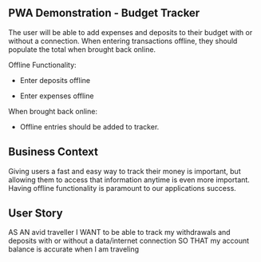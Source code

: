 ## PWA Demonstration - Budget Tracker

The user will be able to add expenses and deposits to their budget with or without a connection. When entering transactions offline, they should populate the total when brought back online.

Offline Functionality:

  * Enter deposits offline

  * Enter expenses offline

When brought back online:

  * Offline entries should be added to tracker.

  ## Business Context

Giving users a fast and easy way to track their money is important, but allowing them to access that information anytime is even more important. Having offline functionality is paramount to our applications success.

## User Story
AS AN avid traveller
I WANT to be able to track my withdrawals and deposits with or without a data/internet connection
SO THAT my account balance is accurate when I am traveling
